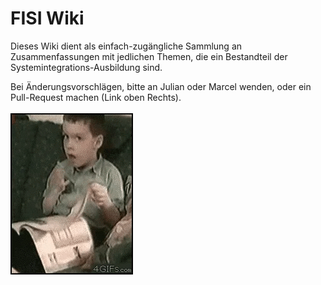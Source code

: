# FISI Wiki

Dieses Wiki dient als einfach-zugängliche Sammlung an Zusammenfassungen mit jedlichen Themen, die ein Bestandteil der Systemintegrations-Ausbildung sind. 

Bei Änderungsvorschlägen, bitte an Julian oder Marcel wenden, oder ein Pull-Request machen (Link oben Rechts).
<br><br>
![](./_static/title.gif)